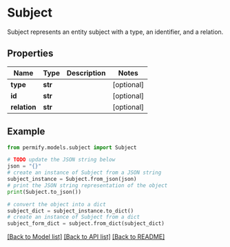 # Subject

Subject represents an entity subject with a type, an identifier, and a relation.

## Properties

Name | Type | Description | Notes
------------ | ------------- | ------------- | -------------
**type** | **str** |  | [optional] 
**id** | **str** |  | [optional] 
**relation** | **str** |  | [optional] 

## Example

```python
from permify.models.subject import Subject

# TODO update the JSON string below
json = "{}"
# create an instance of Subject from a JSON string
subject_instance = Subject.from_json(json)
# print the JSON string representation of the object
print(Subject.to_json())

# convert the object into a dict
subject_dict = subject_instance.to_dict()
# create an instance of Subject from a dict
subject_form_dict = subject.from_dict(subject_dict)
```
[[Back to Model list]](../README.md#documentation-for-models) [[Back to API list]](../README.md#documentation-for-api-endpoints) [[Back to README]](../README.md)


